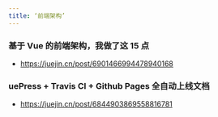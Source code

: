 ```yaml
---
title: ‘前端架构’
---
```


### 基于 Vue 的前端架构，我做了这 15 点

- https://juejin.cn/post/6901466994478940168

### uePress + Travis CI + Github Pages 全自动上线文档

- https://juejin.cn/post/6844903869558816781
